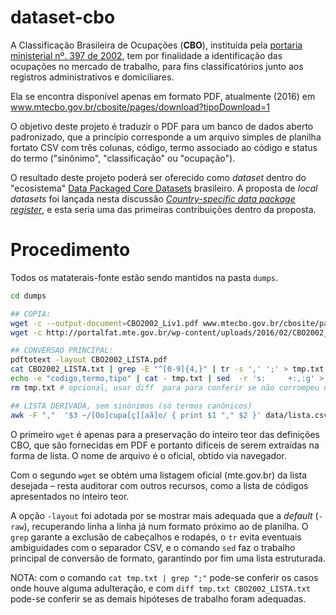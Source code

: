 # dataset-cbo

A Classificação Brasileira de Ocupações (**CBO**), instituída pela [portaria ministerial nº. 397 de 2002](http://www.mtecbo.gov.br/cbosite/pages/legislacao.jsf), tem por finalidade a identificação das ocupações no mercado de trabalho, para fins classificatórios junto aos registros administrativos e domiciliares.

Ela se encontra disponível apenas em formato PDF, atualmente (2016) em www.mtecbo.gov.br/cbosite/pages/download?tipoDownload=1

O objetivo deste projeto é traduzir o PDF para um banco de dados aberto padronizado, que a princípio corresponde a um arquivo simples de planilha fortato CSV com três colunas, código, termo associado ao código e status do termo ("sinônimo", "classificação" ou "ocupação").

O resultado deste projeto poderá ser oferecido como *dataset* dentro do "ecosistema" [Data Packaged Core Datasets](http://data.okfn.org/roadmap/core-datasets) brasileiro. A proposta de *local datasets* foi lançada nesta discussão [_Country-specific data package register_](https://discuss.okfn.org/t/3178), e esta seria uma das primeiras contribuições dentro da proposta.

# Procedimento
Todos os mataterais-fonte estão sendo mantidos na pasta `dumps`.
```sh
cd dumps

## COPIA:
wget -c --output-document=CBO2002_Liv1.pdf www.mtecbo.gov.br/cbosite/pages/download?tipoDownload=1
wget -c http://portalfat.mte.gov.br/wp-content/uploads/2016/02/CBO2002_LISTA.pdf

## CONVERSAO PRINCIPAL:
pdftotext -layout CBO2002_LISTA.pdf
cat CBO2002_LISTA.txt | grep -E "^[0-9]{4,}" | tr -s ',' ';' > tmp.txt
echo -e "codigo,termo,tipo" | cat - tmp.txt | sed  -r 's:     +:,:g' > ../data/lista.csv
rm tmp.txt # opcional, usar diff  para para conferir se não corrompeu no processo

## LISTA DERIVADA, sem sinônimos (só termos canônicos)
awk -F ","  '$3 ~/[Oo]cupa[ç][aã]o/ { print $1 "," $2 }' data/lista.csv > data/lista_canonicos.csv
```

O primeiro `wget` é apenas para a preservação do inteiro teor das definições CBO, que são fornecidas em PDF e portanto difíceis de serem extraídas na forma de lista. O nome de arquivo é o oficial, obtido via navegador.

Com o segundo `wget` se obtém uma listagem oficial (mte.gov.br) da lista desejada  &ndash; resta auditorar com outros recursos, como a lista de códigos apresentados no inteiro teor.

A opção `-layout` foi adotada por se mostrar mais adequada que a _default_ (`-raw`), recuperando linha a linha já num formato próximo ao de planilha. O `grep` garante a exclusão de cabeçalhos e rodapés, o `tr` evita eventuais ambiguidades com o separador CSV, e o comando `sed` faz o trabalho principal de conversão de formato, garantindo por fim uma lista estruturada.

NOTA: com o comando `cat tmp.txt | grep ";"` pode-se conferir os casos onde houve alguma adulteração, e com `diff tmp.txt CBO2002_LISTA.txt` pode-se conferir se as demais hipóteses de trabalho foram adequadas.
